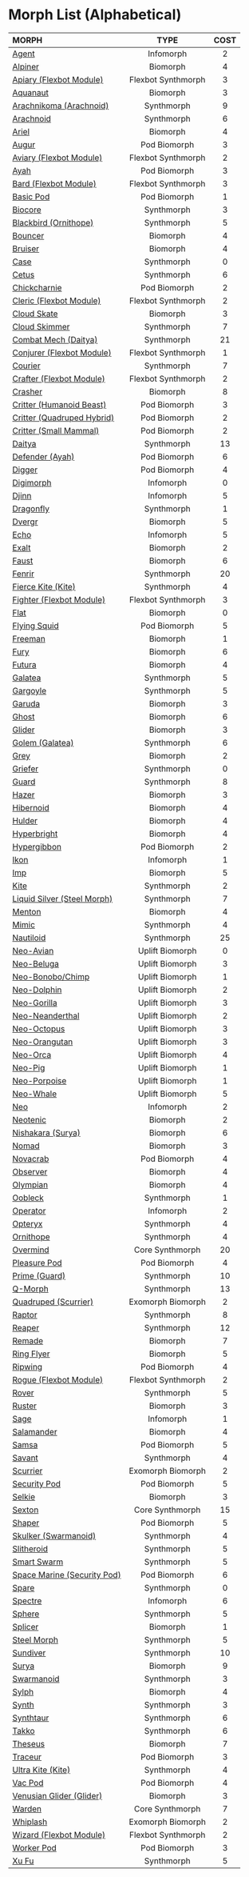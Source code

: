 # Morph List (Alphabetical)

| MORPH                                                                                  |        TYPE        | COST  |
| :------------------------------------------------------------------------------------- | :----------------: | :---: |
| [Agent](../03/06-infomorphs.md#agent)                                                  |     Infomorph      |   2   |
| [Alpiner](../03/01-biomorphs.md#alpiner)                                               |      Biomorph      |   4   |
| [Apiary (Flexbot Module)](../03/05-synthmorphs.md#apiary-module)                       | Flexbot Synthmorph |   3   |
| [Aquanaut](../03/01-biomorphs.md#aquanaut)                                             |      Biomorph      |   3   |
| [Arachnikoma (Arachnoid)](../03/05-synthmorphs.md#arachnikoma-variant)                 |     Synthmorph     |   9   |
| [Arachnoid](../03/05-synthmorphs.md#arachnoid)                                         |     Synthmorph     |   6   |
| [Ariel](../03/01-biomorphs.md#ariel)                                                   |      Biomorph      |   4   |
| [Augur](../03/03-pod-biomorphs.md#augur)                                               |    Pod Biomorph    |   3   |
| [Aviary (Flexbot Module)](../03/05-synthmorphs.md#aviary-module)                       | Flexbot Synthmorph |   2   |
| [Ayah](../03/03-pod-biomorphs.md#ayah)                                                 |    Pod Biomorph    |   3   |
| [Bard (Flexbot Module)](../03/05-synthmorphs.md#bard-module)                           | Flexbot Synthmorph |   3   |
| [Basic Pod](../03/03-pod-biomorphs.md#basic-pod)                                       |    Pod Biomorph    |   1   |
| [Biocore](../03/05-synthmorphs.md#biocore)                                             |     Synthmorph     |   3   |
| [Blackbird (Ornithope)](../03/05-synthmorphs.md#blackbird-variant)                     |     Synthmorph     |   5   |
| [Bouncer](../03/01-biomorphs.md#bouncer)                                               |      Biomorph      |   4   |
| [Bruiser](../03/01-biomorphs.md#bruiser)                                               |      Biomorph      |   4   |
| [Case](../03/05-synthmorphs.md#case)                                                   |     Synthmorph     |   0   |
| [Cetus](../03/05-synthmorphs.md#cetus)                                                 |     Synthmorph     |   6   |
| [Chickcharnie](../03/03-pod-biomorphs.md#chickcharnie)                                 |    Pod Biomorph    |   2   |
| [Cleric (Flexbot Module)](../03/05-synthmorphs.md#cleric-module)                       | Flexbot Synthmorph |   2   |
| [Cloud Skate](../03/01-biomorphs.md#cloud-skate)                                       |      Biomorph      |   3   |
| [Cloud Skimmer](../03/05-synthmorphs.md#cloud-skimmer)                                 |     Synthmorph     |   7   |
| [Combat Mech (Daitya)](../03/05-synthmorphs.md#combat-mech-variant)                    |     Synthmorph     |  21   |
| [Conjurer (Flexbot Module)](../03/05-synthmorphs.md#conjurer-module)                   | Flexbot Synthmorph |   1   |
| [Courier](../03/05-synthmorphs.md#courier)                                             |     Synthmorph     |   7   |
| [Crafter (Flexbot Module)](../03/05-synthmorphs.md#crafter-module)                     | Flexbot Synthmorph |   2   |
| [Crasher](../03/01-biomorphs.md#crasher)                                               |      Biomorph      |   8   |
| [Critter (Humanoid Beast)](../03/03-pod-biomorphs.md#critter-humanoid-mammalian-beast) |    Pod Biomorph    |   3   |
| [Critter (Quadruped Hybrid)](../03/03-pod-biomorphs.md#critter-quadruped-hybrid)       |    Pod Biomorph    |   2   |
| [Critter (Small Mammal)](../03/03-pod-biomorphs.md#critter-small-mammal)               |    Pod Biomorph    |   2   |
| [Daitya](../03/05-synthmorphs.md#daitya)                                               |     Synthmorph     |  13   |
| [Defender (Ayah)](../03/03-pod-biomorphs.md#defender-variant)                          |    Pod Biomorph    |   6   |
| [Digger](../03/03-pod-biomorphs.md#digger)                                             |    Pod Biomorph    |   4   |
| [Digimorph](../03/06-infomorphs.md#digimorph)                                          |     Infomorph      |   0   |
| [Djinn](../03/06-infomorphs.md#djinn)                                                  |     Infomorph      |   5   |
| [Dragonfly](../03/05-synthmorphs.md#dragonfly)                                         |     Synthmorph     |   1   |
| [Dvergr](../03/01-biomorphs.md#dvergr)                                                 |      Biomorph      |   5   |
| [Echo](../03/06-infomorphs.md#echo)                                                    |     Infomorph      |   5   |
| [Exalt](../03/01-biomorphs.md#exalt)                                                   |      Biomorph      |   2   |
| [Faust](../03/01-biomorphs.md#faust)                                                   |      Biomorph      |   6   |
| [Fenrir](../03/05-synthmorphs.md#fenrir)                                               |     Synthmorph     |  20   |
| [Fierce Kite (Kite)](../03/05-synthmorphs.md#fierce-kite-variant)                      |     Synthmorph     |   4   |
| [Fighter (Flexbot Module)](../03/05-synthmorphs.md#fighter-module)                     | Flexbot Synthmorph |   3   |
| [Flat](../03/01-biomorphs.md#flat)                                                     |      Biomorph      |   0   |
| [Flying Squid](../03/03-pod-biomorphs.md#flying-squid)                                 |    Pod Biomorph    |   5   |
| [Freeman](../03/01-biomorphs.md#freeman)                                               |      Biomorph      |   1   |
| [Fury](../03/01-biomorphs.md#fury)                                                     |      Biomorph      |   6   |
| [Futura](../03/01-biomorphs.md#futura)                                                 |      Biomorph      |   4   |
| [Galatea](../03/05-synthmorphs.md#galatea)                                             |     Synthmorph     |   5   |
| [Gargoyle](../03/05-synthmorphs.md#gargoyle)                                           |     Synthmorph     |   5   |
| [Garuda](../03/01-biomorphs.md#garuda)                                                 |      Biomorph      |   3   |
| [Ghost](../03/01-biomorphs.md#ghost)                                                   |      Biomorph      |   6   |
| [Glider](../03/01-biomorphs.md#glider)                                                 |      Biomorph      |   3   |
| [Golem (Galatea)](../03/05-synthmorphs.md#golem-variant)                               |     Synthmorph     |   6   |
| [Grey](../03/01-biomorphs.md#grey)                                                     |      Biomorph      |   2   |
| [Griefer](../03/05-synthmorphs.md#griefer)                                             |     Synthmorph     |   0   |
| [Guard](../03/05-synthmorphs.md#guard)                                                 |     Synthmorph     |   8   |
| [Hazer](../03/01-biomorphs.md#hazer)                                                   |      Biomorph      |   3   |
| [Hibernoid](../03/01-biomorphs.md#hibernoid)                                           |      Biomorph      |   4   |
| [Hulder](../03/01-biomorphs.md#hulder)                                                 |      Biomorph      |   4   |
| [Hyperbright](../03/01-biomorphs.md#hyperbright)                                       |      Biomorph      |   4   |
| [Hypergibbon](../03/03-pod-biomorphs.md#hypergibbon)                                   |    Pod Biomorph    |   2   |
| [Ikon](../03/06-infomorphs.md#ikon)                                                    |     Infomorph      |   1   |
| [Imp](../03/01-biomorphs.md#imp)                                                       |      Biomorph      |   5   |
| [Kite](../03/05-synthmorphs.md#kite)                                                   |     Synthmorph     |   2   |
| [Liquid Silver (Steel Morph)](../03/05-synthmorphs.md#liquid-silver-variant)           |     Synthmorph     |   7   |
| [Menton](../03/01-biomorphs.md#menton)                                                 |      Biomorph      |   4   |
| [Mimic](../03/05-synthmorphs.md#mimic)                                                 |     Synthmorph     |   4   |
| [Nautiloid](../03/05-synthmorphs.md#nautiloid)                                         |     Synthmorph     |  25   |
| [Neo-Avian](../03/02-uplift-biomorphs.md#neo-avian)                                    |  Uplift Biomorph   |   0   |
| [Neo-Beluga](../03/02-uplift-biomorphs.md#neo-beluga)                                  |  Uplift Biomorph   |   3   |
| [Neo-Bonobo/Chimp](../03/02-uplift-biomorphs.md#neo-bonoboneo-chimp)                   |  Uplift Biomorph   |   1   |
| [Neo-Dolphin](../03/02-uplift-biomorphs.md#neo-dolphin)                                |  Uplift Biomorph   |   2   |
| [Neo-Gorilla](../03/02-uplift-biomorphs.md#neo-gorilla)                                |  Uplift Biomorph   |   3   |
| [Neo-Neanderthal](../03/02-uplift-biomorphs.md#neo-neanderthal)                        |  Uplift Biomorph   |   2   |
| [Neo-Octopus](../03/02-uplift-biomorphs.md#neo-octopus)                                |  Uplift Biomorph   |   3   |
| [Neo-Orangutan](../03/02-uplift-biomorphs.md#neo-orangutan)                            |  Uplift Biomorph   |   3   |
| [Neo-Orca](../03/02-uplift-biomorphs.md#neo-orca)                                      |  Uplift Biomorph   |   4   |
| [Neo-Pig](../03/02-uplift-biomorphs.md#neo-pig)                                        |  Uplift Biomorph   |   1   |
| [Neo-Porpoise](../03/02-uplift-biomorphs.md#neo-porpoise)                              |  Uplift Biomorph   |   1   |
| [Neo-Whale](../03/02-uplift-biomorphs.md#neo-whale)                                    |  Uplift Biomorph   |   5   |
| [Neo](../03/06-infomorphs.md#neo)                                                      |     Infomorph      |   2   |
| [Neotenic](../03/01-biomorphs.md#neotenic)                                             |      Biomorph      |   2   |
| [Nishakara (Surya)](../03/01-biomorphs.md#nishakara-variant)                           |      Biomorph      |   6   |
| [Nomad](../03/01-biomorphs.md#nomad)                                                   |      Biomorph      |   3   |
| [Novacrab](../03/03-pod-biomorphs.md#novacrab)                                         |    Pod Biomorph    |   4   |
| [Observer](../03/01-biomorphs.md#observer)                                             |      Biomorph      |   4   |
| [Olympian](../03/01-biomorphs.md#olympian)                                             |      Biomorph      |   4   |
| [Oobleck](../03/05-synthmorphs.md#oobleck)                                             |     Synthmorph     |   1   |
| [Operator](../03/06-infomorphs.md#operator)                                            |     Infomorph      |   2   |
| [Opteryx](../03/05-synthmorphs.md#opteryx)                                             |     Synthmorph     |   4   |
| [Ornithope](../03/05-synthmorphs.md#ornithope)                                         |     Synthmorph     |   4   |
| [Overmind](../03/07-core-morphs.md#overmind)                                           |  Core Synthmorph   |  20   |
| [Pleasure Pod](../03/03-pod-biomorphs.md#pleasure-pod)                                 |    Pod Biomorph    |   4   |
| [Prime (Guard)](../03/05-synthmorphs.md#prime-variant)                                 |     Synthmorph     |  10   |
| [Q-Morph](../03/05-synthmorphs.md#q-morph)                                             |     Synthmorph     |  13   |
| [Quadruped (Scurrier)](../03/04-exomorph-biomorphs.md#quadruped-variant)               | Exomorph Biomorph  |   2   |
| [Raptor](../03/05-synthmorphs.md#raptor)                                               |     Synthmorph     |   8   |
| [Reaper](../03/05-synthmorphs.md#reaper)                                               |     Synthmorph     |  12   |
| [Remade](../03/01-biomorphs.md#remade)                                                 |      Biomorph      |   7   |
| [Ring Flyer](../03/01-biomorphs.md#ring-flyer)                                         |      Biomorph      |   5   |
| [Ripwing](../03/03-pod-biomorphs.md#ripwing)                                           |    Pod Biomorph    |   4   |
| [Rogue (Flexbot Module)](../03/05-synthmorphs.md#rogue-module)                         | Flexbot Synthmorph |   2   |
| [Rover](../03/05-synthmorphs.md#rover)                                                 |     Synthmorph     |   5   |
| [Ruster](../03/01-biomorphs.md#ruster)                                                 |      Biomorph      |   3   |
| [Sage](../03/06-infomorphs.md#sage)                                                    |     Infomorph      |   1   |
| [Salamander](../03/01-biomorphs.md#salamander)                                         |      Biomorph      |   4   |
| [Samsa](../03/03-pod-biomorphs.md#samsa)                                               |    Pod Biomorph    |   5   |
| [Savant](../03/05-synthmorphs.md#savant)                                               |     Synthmorph     |   4   |
| [Scurrier](../03/04-exomorph-biomorphs.md#scurrier)                                    | Exomorph Biomorph  |   2   |
| [Security Pod](../03/03-pod-biomorphs.md#security-pod)                                 |    Pod Biomorph    |   5   |
| [Selkie](../03/01-biomorphs.md#selkie)                                                 |      Biomorph      |   3   |
| [Sexton](../03/07-core-morphs.md#sexton)                                               |  Core Synthmorph   |  15   |
| [Shaper](../03/03-pod-biomorphs.md#shaper)                                             |    Pod Biomorph    |   5   |
| [Skulker (Swarmanoid)](../03/05-synthmorphs.md#skulker-variant)                        |     Synthmorph     |   4   |
| [Slitheroid](../03/05-synthmorphs.md#slitheroid)                                       |     Synthmorph     |   5   |
| [Smart Swarm](../03/05-synthmorphs.md#smart-swarm)                                     |     Synthmorph     |   5   |
| [Space Marine (Security Pod)](../03/03-pod-biomorphs.md#space-marine-variant)          |    Pod Biomorph    |   6   |
| [Spare](../03/05-synthmorphs.md#spare)                                                 |     Synthmorph     |   0   |
| [Spectre](../03/06-infomorphs.md#spectre)                                              |     Infomorph      |   6   |
| [Sphere](../03/05-synthmorphs.md#sphere)                                               |     Synthmorph     |   5   |
| [Splicer](../03/01-biomorphs.md#splicer)                                               |      Biomorph      |   1   |
| [Steel Morph](../03/05-synthmorphs.md#steel-morph)                                     |     Synthmorph     |   5   |
| [Sundiver](../03/05-synthmorphs.md#sundiver)                                           |     Synthmorph     |  10   |
| [Surya](../03/01-biomorphs.md#surya)                                                   |      Biomorph      |   9   |
| [Swarmanoid](../03/05-synthmorphs.md#swarmanoid)                                       |     Synthmorph     |   3   |
| [Sylph](../03/01-biomorphs.md#sylph)                                                   |      Biomorph      |   4   |
| [Synth](../03/05-synthmorphs.md#synth)                                                 |     Synthmorph     |   3   |
| [Synthtaur](../03/05-synthmorphs.md#synthtaur)                                         |     Synthmorph     |   6   |
| [Takko](../03/05-synthmorphs.md#takko)                                                 |     Synthmorph     |   6   |
| [Theseus](../03/01-biomorphs.md#theseus)                                               |      Biomorph      |   7   |
| [Traceur](../03/03-pod-biomorphs.md#traceur)                                           |    Pod Biomorph    |   3   |
| [Ultra Kite (Kite)](../03/05-synthmorphs.md#ultra-kite-variant)                        |     Synthmorph     |   4   |
| [Vac Pod](../03/03-pod-biomorphs.md#vac-pod)                                           |    Pod Biomorph    |   4   |
| [Venusian Glider (Glider)](../03/01-biomorphs.md#venusian-glider-variant)              |      Biomorph      |   3   |
| [Warden](../03/07-core-morphs.md#warden)                                               |  Core Synthmorph   |   7   |
| [Whiplash](../03/04-exomorph-biomorphs.md#whiplash)                                    | Exomorph Biomorph  |   2   |
| [Wizard (Flexbot Module)](../03/05-synthmorphs.md#wizard-module)                       | Flexbot Synthmorph |   2   |
| [Worker Pod](../03/03-pod-biomorphs.md#worker-pod)                                     |    Pod Biomorph    |   3   |
| [Xu Fu](../03/05-synthmorphs.md#xu-fu)                                                 |     Synthmorph     |   5   |
